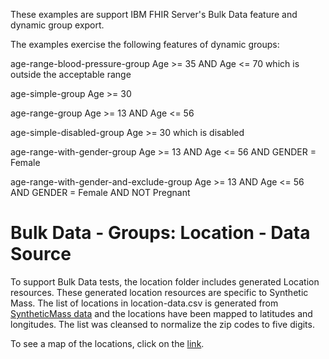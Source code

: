 These examples are support IBM FHIR Server's Bulk Data feature and dynamic group export.

The examples exercise the following features of dynamic groups:

age-range-blood-pressure-group
Age >= 35 AND Age <= 70 which is outside the acceptable range

age-simple-group
Age >= 30

age-range-group
Age >= 13 AND Age <= 56

age-simple-disabled-group
Age >= 30 which is disabled

age-range-with-gender-group
Age >= 13 AND Age <= 56 AND GENDER = Female

age-range-with-gender-and-exclude-group
Age >= 13 AND Age <= 56 AND GENDER = Female AND NOT Pregnant

# Bulk Data - Groups: Location - Data Source
To support Bulk Data tests, the location folder includes generated Location resources. These generated location resources are specific to Synthetic Mass. The list of locations in location-data.csv is generated from [SyntheticMass data](https://synthea.mitre.org/downloads) and the locations have been mapped to latitudes and longitudes. The list was cleansed to normalize the zip codes to five digits. 

To see a map of the locations, click on the [link](https://drive.google.com/open?id=1LyXzxxe6xr69a58rRWtitMjo1_U_uEXh&usp=sharing).
